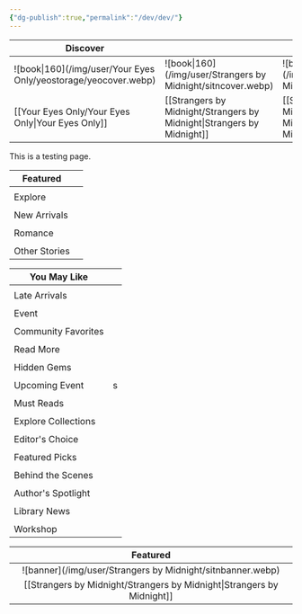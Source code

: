 ```yaml
---
{"dg-publish":true,"permalink":"/dev/dev/"}
---
```



| Discover                    |                                 |                                 |
| --------------------------- | ------------------------------- | ------------------------------- |
| ![book\|160](/img/user/Your Eyes Only/yeostorage/yeocover.webp) | ![book\|160](/img/user/Strangers by Midnight/sitncover.webp)    | ![book\|160](/img/user/Strangers by Midnight/sitncover.webp)    |
| [[Your Eyes Only/Your Eyes Only\|Your Eyes Only]]     | [[Strangers by Midnight/Strangers by Midnight\|Strangers by Midnight]] | [[Strangers by Midnight/Strangers by Midnight\|Strangers by Midnight]] |

This is a testing page.


| Featured      |     |
| ------------- | --- |
|               |     |
| Explore       |     |
|               |     |
| New Arrivals  |     |
|               |     |
| Romance       |     |
|               |     |
| Other Stories |     |


| You May Like        |     |
| ------------------- | --- |
|                     |     |
| Late Arrivals       |     |
|                     |     |
| Event               |     |
|                     |     |
| Community Favorites |     |
|                     |     |
| Read More           |     |
|                     |     |
| Hidden Gems         |     |
|                     |     |
| Upcoming Event      | s   |
|                     |     |
| Must Reads          |     |
|                     |     |
| Explore Collections |     |
|                     |     |
| Editor's Choice     |     |
|                     |     |
| Featured Picks      |     |
|                     |     |
| Behind the Scenes   |     |
|                     |     |
| Author's Spotlight  |     |
|                     |     |
| Library News        |     |
|                     |     |
| Workshop            |     |


|            Featured             |
| :-----------------------------: |
|   ![banner](/img/user/Strangers by Midnight/sitnbanner.webp)    |
| [[Strangers by Midnight/Strangers by Midnight\|Strangers by Midnight]] |
